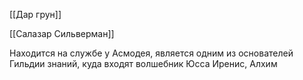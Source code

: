 

[[Дар грун]]

[[Салазар Сильверман]]

Находится на службе у Асмодея, является одним из основателей Гильдии знаний, куда входят волшебник Юсса Иренис, Алхим


